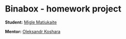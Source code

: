 # Binabox - homework project

<b>Student:</b> [Migle Matiukaite](https://github.com/MigleMat)

<b>Mentor:</b> [Oleksandr Koshara](https://github.com/alex-koshara)
